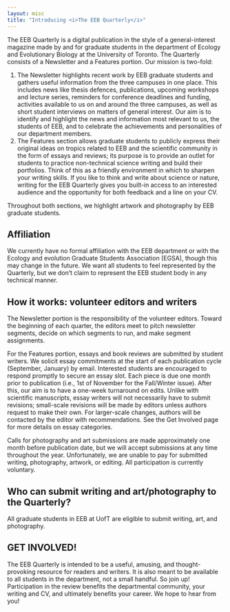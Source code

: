 ```yaml
---
layout: misc
title: "Introducing <i>The EEB Quarterly</i>"
---
```


The EEB Quarterly is a digital publication in the style of a general-interest magazine made by
and for graduate students in the department of Ecology and Evolutionary Biology at the
University of Toronto. The Quarterly consists of a Newsletter and a Features portion. Our
mission is two-fold:

1. The Newsletter highlights recent work by EEB graduate students and gathers useful
information from the three campuses in one place. This includes news like thesis defences,
publications, upcoming workshops and lecture series, reminders for conference deadlines and
funding, activities available to us on and around the three campuses, as well as short student
interviews on matters of general interest. Our aim is to identify and highlight the news and
information most relevant to us, the students of EEB, and to celebrate the achievements and
personalities of our department members.
2. The Features section allows graduate students to publicly express their original ideas on
tropics related to EEB and the scientific community in the form of essays and reviews; its
purpose is to provide an outlet for students to practice non-technical science writing and build their portfolios. Think of this as a friendly environment in which to sharpen your writing skills. If you like to think and write about science or nature, writing for the EEB Quarterly gives you built-in access to an interested audience and the opportunity for both feedback and a line on your CV.

Throughout both sections, we highlight artwork and photography by EEB graduate students.

## __Affiliation__

We currently have no formal affiliation with the EEB department or with the Ecology and
evolution Graduate Students Association (EGSA), though this may change in the future. We
want all students to feel represented by the Quarterly, but we don’t claim to represent the EEB
student body in any technical manner.

## __How it works: volunteer editors and writers__

The Newsletter portion is the responsibility of the volunteer editors. Toward the beginning of
each quarter, the editors meet to pitch newsletter segments, decide on which segments to run, and
make segment assignments.

For the Features portion, essays and book reviews are submitted by student writers. We solicit
essay commitments at the start of each publication cycle (September, January) by email. Interested students are encouraged to respond promptly to secure an essay slot. Each piece is due one month prior to publication (i.e., 1st of November for the Fall/Winter issue). After this, our aim is to have a one-week turnaround on edits. Unlike with scientific manuscripts, essay writers will not necessarily have to submit revisions; small-scale revisions will be made by editors unless authors request to make their own. For larger-scale changes, authors will be contacted by the editor with recommendations. See the Get Involved page for more details on essay categories.

Calls for photography and art submissions are made approximately one month before publication
date, but we will accept submissions at any time throughout the year.
Unfortunately, we are unable to pay for submitted writing, photography, artwork, or editing. All
participation is currently voluntary.

## __Who can submit writing and art/photography to the Quarterly?__
All graduate students in EEB at UofT are eligible to submit writing, art, and photography.

## __GET INVOLVED!__
The EEB Quarterly is intended to be a useful, amusing, and thought-provoking resource for
readers and writers. It is also meant to be available to all students in the department, not a small
handful. So join up! Participation in the review benefits the departmental community, your
writing and CV, and ultimately benefits your career. We hope to hear from you!

